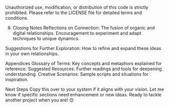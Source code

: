 Unauthorized use, modification, or distribution of this code is strictly prohibited. Please refer to the LICENSE file for detailed terms and conditions.

8. Closing Notes
Reflections on Connection:
The fusion of organic and digital relationships.
Encouragement to experiment and adapt techniques to unique dynamics.


Suggestions for Further Exploration:
How to refine and expand these ideas in your own relationships.


Appendices
Glossary of Terms: Key concepts and metaphors explained for reference.
Suggested Resources: Further readings and tools for deepening understanding.
Creative Scenarios: Sample scripts and situations for inspiration.


Next Steps
Copy this over to your system if it aligns with your vision.
Let me know if specific sections need enhancement or new ideas.
Ready to tackle another project when you are! 😊